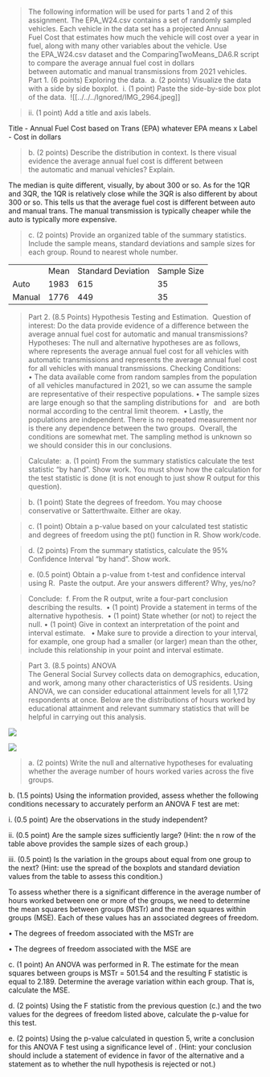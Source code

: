 > The following information will be used for parts 1 and 2 of this assignment.
The EPA_W24.csv contains a set of randomly sampled vehicles. Each vehicle in the data set has a projected Annual Fuel Cost that estimates how much the vehicle will cost over a year in fuel, along with many other variables about the vehicle.
Use the EPA_W24.csv dataset and the ComparingTwoMeans_DA6.R script to compare the average annual fuel cost in dollars between automatic and manual transmissions from 2021 vehicles.  
Part 1. (6 points) Exploring the data. 
a. (2 points) Visualize the data with a side by side boxplot. 
i. (1 point) Paste the side-by-side box plot of the data. 
![[../../../Ignored/IMG_2964.jpeg]]

> ii. (1 point) Add a title and axis labels. 

Title - Annual Fuel Cost based on Trans (EPA) whatever EPA means
x Label - Cost in dollars

> b. (2 points) Describe the distribution in context. Is there visual evidence the average annual fuel cost is different between the automatic and manual vehicles? Explain.   

The median is quite different, visually, by about 300 or so. As for the 1QR and 3QR, the 1QR is relatively close while the 3QR is also different by about 300 or so. This tells us that the average fuel cost is different between auto and manual trans. The manual transmission is typically cheaper while the auto is typically more expensive.

> c. (2 points) Provide an organized table of the summary statistics. Include the sample means, standard deviations and sample sizes for each group. Round to nearest whole number. 

|        |      |                    |             |
| ------ | ---- | ------------------ | ----------- |
|        | Mean | Standard Deviation | Sample Size |
| Auto   | 1983 | 615                | 35          |
| Manual | 1776 | 449                | 35          |

  

> Part 2. (8.5 Points) Hypothesis Testing and Estimation. 
Question of interest: Do the data provide evidence of a difference between the average annual fuel cost for automatic and manual transmissions? 
Hypotheses: The null and alternative hypotheses are as follows, where represents the average annual fuel cost for all vehicles with automatic transmissions and represents the average annual fuel cost for all vehicles with manual transmissions.
Checking Conditions: 
• The data available come from random samples from the population of all vehicles manufactured in 2021, so we can assume the sample are representative of their respective populations.
• The sample sizes are large enough so that the sampling distributions for   and   are both normal according to the central limit theorem. 
• Lastly, the populations are independent. There is no repeated measurement nor is there any dependence between the two groups. 
Overall, the conditions are somewhat met. The sampling method is unknown so we should consider this in our conclusions. 

>Calculate: 
a. (1 point) From the summary statistics calculate the test statistic “by hand”. Show work. You must show how the calculation for the test statistic is done (it is not enough to just show R output for this question).  



> b. (1 point) State the degrees of freedom. You may choose conservative or Satterthwaite. Either are okay.   

> c. (1 point) Obtain a p-value based on your calculated test statistic and degrees of freedom using the pt() function in R. Show work/code.  

>d. (2 points) From the summary statistics, calculate the 95% Confidence Interval “by hand”. Show work.   

>e. (0.5 point) Obtain a p-value from t-test and confidence interval using R.  Paste the output. Are your answers different? Why, yes/no?  

> Conclude: 
f. From the R output, write a four-part conclusion describing the results. 
• (1 point) Provide a statement in terms of the alternative hypothesis. 
• (1 point) State whether (or not) to reject the null.
• (1 point) Give in context an interpretation of the point and interval estimate.  
• Make sure to provide a direction to your interval, for example, one group had a smaller (or larger) mean than the other, include this relationship in your point and interval estimate.

> Part 3. (8.5 points) ANOVA   
  The General Social Survey collects data on demographics, education, and work, among many other characteristics of US residents. Using ANOVA, we can consider educational attainment levels for all 1,172 respondents at once. Below are the distributions of hours worked by educational attainment and relevant summary statistics that will be helpful in carrying out this analysis. 

![](blob:capacitor://localhost/7493b688-71cf-4765-97d7-f207981d16ec)

![](blob:capacitor://localhost/0feffb86-8476-4348-b81a-6ad85209b5ab)

> a. (2 points) Write the null and alternative hypotheses for evaluating whether the average number of hours worked varies across the five groups.   

b. (1.5 points) Using the information provided, assess whether the following conditions necessary to accurately perform an ANOVA F test are met:

i. (0.5 point) Are the observations in the study independent?

ii. (0.5 point) Are the sample sizes sufficiently large? (Hint: the n row of the table above provides the sample sizes of each group.)

iii. (0.5 point) Is the variation in the groups about equal from one group to the next? (Hint: use the spread of the boxplots and standard deviation values from the table to assess this condition.)

  
To assess whether there is a significant difference in the average number of hours worked between one or more of the groups, we need to determine the mean squares between groups (MSTr) and the mean squares within groups (MSE). Each of these values has an associated degrees of freedom. 

• The degrees of freedom associated with the MSTr are

• The degrees of freedom associated with the MSE are

c. (1 point) An ANOVA was performed in R. The estimate for the mean squares between groups is MSTr = 501.54 and the resulting F statistic is equal to 2.189. Determine the average variation within each group. That is, calculate the MSE. 

d. (2 points) Using the F statistic from the previous question (c.) and the two values for the degrees of freedom listed above, calculate the p-value for this test. 

e. (2 points) Using the p-value calculated in question 5, write a conclusion for this ANOVA F test using a significance level of . (Hint: your conclusion should include a statement of evidence in favor of the alternative and a statement as to whether the null hypothesis is rejected or not.)